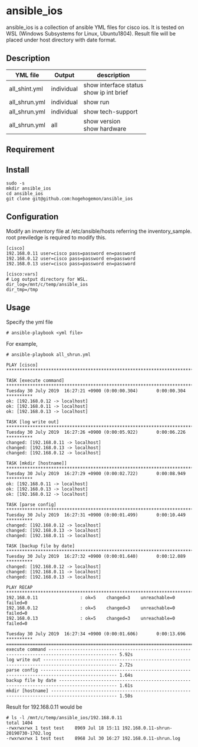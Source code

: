 ansible_ios
====

ansible_ios is a collection of ansible YML files for cisco ios. It is tested on WSL (Windows Subsystems for Linux, Ubuntu1804). Result file will be placed under host directory with date format.

## Description

| YML file      | Output     | description                                |
----------------|------------|---------------------------------------------
| all_shint.yml | individual | show interface status<br>show ip int brief | 
| all_shrun.yml | individual | show run                                   |
| all_shrun.yml | individual | show tech-support                          |
| all_shrun.yml | all        | show version<br>show hardware              |

## Requirement

## Install
    sudo -s
    mkdir ansible_ios
    cd ansible_ios
    git clone git@github.com:hogehogemon/ansible_ios
    
## Configuration
Modify an inventory file at /etc/ansible/hosts referring the inventory_sample. root previledge is required to modify this.

    [cisco]
    192.168.0.11 user=cisco pass=password en=password
    192.168.0.12 user=cisco pass=password en=password
    192.168.0.13 user=cisco pass=password en=password

    [cisco:vars]
    # Log output directory for WSL.
    dir_log=/mnt/c/temp/ansible_ios
    dir_tmp=/tmp
    
## Usage
Specify the yml file
    
    # ansible-playbook <yml file>
    
For example,    
    
    # ansible-playbook all_shrun.yml
   
    PLAY [cisco] **********************************************************************************************************
    
    TASK [execute command] ************************************************************************************************
    Tuesday 30 July 2019  16:27:21 +0900 (0:00:00.304)       0:00:00.304 **********
    ok: [192.168.0.12 -> localhost]
    ok: [192.168.0.11 -> localhost]
    ok: [192.168.0.13 -> localhost]
    
    TASK [log write out] **************************************************************************************************
    Tuesday 30 July 2019  16:27:26 +0900 (0:00:05.922)       0:00:06.226 **********
    changed: [192.168.0.11 -> localhost]
    changed: [192.168.0.13 -> localhost]
    changed: [192.168.0.12 -> localhost]
    
    TASK [mkdir [hostname]] ***********************************************************************************************
    Tuesday 30 July 2019  16:27:29 +0900 (0:00:02.722)       0:00:08.949 **********
    ok: [192.168.0.11 -> localhost]
    ok: [192.168.0.13 -> localhost]
    ok: [192.168.0.12 -> localhost]
    
    TASK [parse config] ***************************************************************************************************
    Tuesday 30 July 2019  16:27:31 +0900 (0:00:01.499)       0:00:10.449 **********
    changed: [192.168.0.12 -> localhost]
    changed: [192.168.0.13 -> localhost]
    changed: [192.168.0.11 -> localhost]
    
    TASK [backup file by date] ********************************************************************************************
    Tuesday 30 July 2019  16:27:32 +0900 (0:00:01.640)       0:00:12.089 **********
    changed: [192.168.0.12 -> localhost]
    changed: [192.168.0.11 -> localhost]
    changed: [192.168.0.13 -> localhost]
    
    PLAY RECAP ************************************************************************************************************
    192.168.0.11                : ok=5    changed=3    unreachable=0    failed=0
    192.168.0.12                : ok=5    changed=3    unreachable=0    failed=0
    192.168.0.13                : ok=5    changed=3    unreachable=0    failed=0
    
    Tuesday 30 July 2019  16:27:34 +0900 (0:00:01.606)       0:00:13.696 **********
    ===============================================================================
    execute command ------------------------------------------------------------------------------------------------ 5.92s
    log write out -------------------------------------------------------------------------------------------------- 2.72s
    parse config --------------------------------------------------------------------------------------------------- 1.64s
    backup file by date -------------------------------------------------------------------------------------------- 1.61s
    mkdir [hostname] ----------------------------------------------------------------------------------------------- 1.50s
    
Result for 192.168.0.11 would be 

    # ls -l /mnt/c/temp/ansible_ios/192.168.0.11
    total 1404
    -rwxrwxrwx 1 test test    8969 Jul 18 15:11 192.168.0.11-shrun-20190730-1702.log
    -rwxrwxrwx 1 test test    8968 Jul 30 16:27 192.168.0.11-shrun.log
